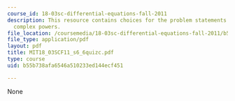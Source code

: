 ```yaml
---
course_id: 18-03sc-differential-equations-fall-2011
description: This resource contains choices for the problem statements related to
  complex powers.
file_location: /coursemedia/18-03sc-differential-equations-fall-2011/b55b738afa6546a510233ed144ecf451_MIT18_03SCF11_s6_6quizc.pdf
file_type: application/pdf
layout: pdf
title: MIT18_03SCF11_s6_6quizc.pdf
type: course
uid: b55b738afa6546a510233ed144ecf451

---
```

None